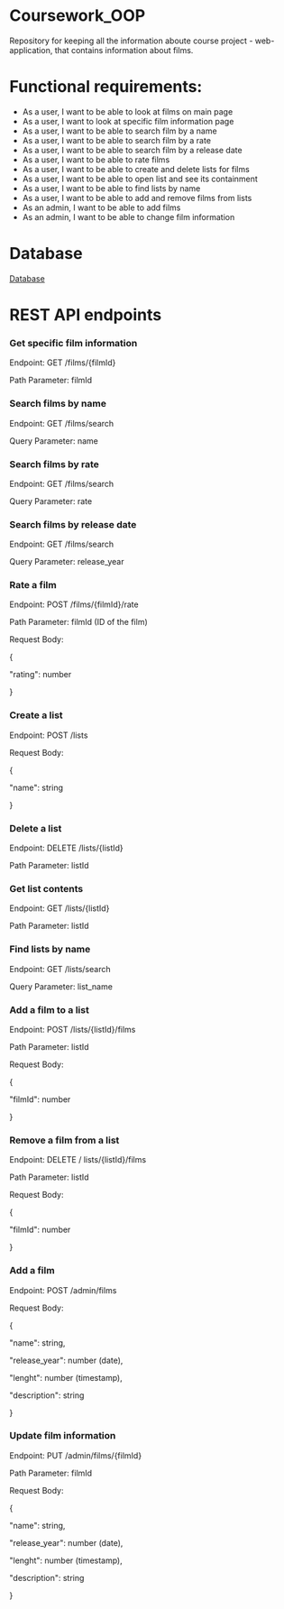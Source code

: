 # Coursework_OOP
Repository for keeping all the information aboute course project - web-application, that contains information about films.

# Functional requirements:
-	As a user, I want to be able to look at films on main page
-	As a user, I want to look at specific film information page
-	As a user, I want to be able to search film by a name 
-	As a user, I want to be able to search film by a rate
-	As a user, I want to be able to search film by a release date
-	As a user, I want to be able to rate films
-	As a user, I want to be able to create and delete lists for films
-	As a user, I want to be able to open list and see its containment
-	As a user, I want to be able to find lists by name
-	As a user, I want to be able to add and remove films from lists
-	As an admin, I want to be able to add films
-	As an admin, I want to be able to change film information


# Database

[Database](database.PNG)

# REST API endpoints


### Get specific film information

Endpoint: GET /films/{filmId}

Path Parameter: filmId


### Search films by name

Endpoint: GET /films/search

Query Parameter: name 


### Search films by rate

Endpoint: GET /films/search

Query Parameter: rate


### Search films by release date

Endpoint: GET /films/search

Query Parameter: release_year


### Rate a film

Endpoint: POST /films/{filmId}/rate

Path Parameter: filmId (ID of the film)

Request Body:

{

  "rating": number
  
}


### Create a list

Endpoint: POST /lists

Request Body:

{

  "name": string
  
}


### Delete a list

Endpoint: DELETE /lists/{listId}

Path Parameter: listId 


### Get list contents

Endpoint: GET /lists/{listId}

Path Parameter: listId 


### Find lists by name

Endpoint: GET /lists/search

Query Parameter: list_name


### Add a film to a list

Endpoint: POST /lists/{listId}/films

Path Parameter: listId

Request Body:

{

  "filmId": number
  
}


### Remove a film from a list

Endpoint: DELETE / lists/{listId}/films

Path Parameter: listId 

Request Body:

{

  "filmId": number
  
}


### Add a film

Endpoint: POST /admin/films

Request Body:

{

 "name": string,
 
 "release_year": number (date),
 
 "lenght": number (timestamp),
 
 "description": string
 
}


### Update film information

Endpoint: PUT /admin/films/{filmId}

Path Parameter: filmId

Request Body:

{

  "name": string,
  
  "release_year": number (date),
  
  "lenght": number (timestamp),
  
  "description": string
  
}
